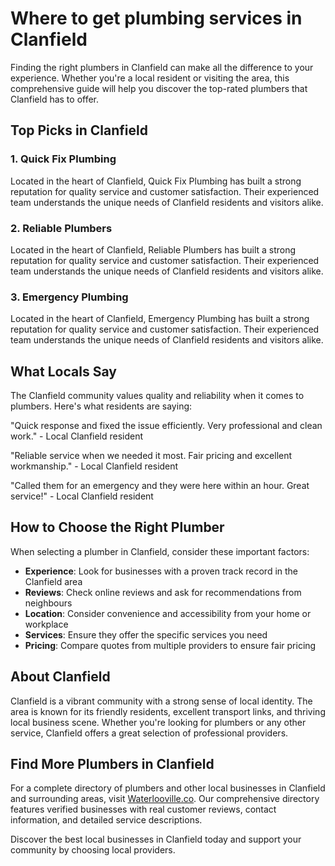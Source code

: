 # Where to get plumbing services in Clanfield

Finding the right plumbers in Clanfield can make all the difference to your experience. Whether you're a local resident or visiting the area, this comprehensive guide will help you discover the top-rated plumbers that Clanfield has to offer.

## Top Picks in Clanfield

### 1. Quick Fix Plumbing
Located in the heart of Clanfield, Quick Fix Plumbing has built a strong reputation for quality service and customer satisfaction. Their experienced team understands the unique needs of Clanfield residents and visitors alike.

### 2. Reliable Plumbers
Located in the heart of Clanfield, Reliable Plumbers has built a strong reputation for quality service and customer satisfaction. Their experienced team understands the unique needs of Clanfield residents and visitors alike.

### 3. Emergency Plumbing
Located in the heart of Clanfield, Emergency Plumbing has built a strong reputation for quality service and customer satisfaction. Their experienced team understands the unique needs of Clanfield residents and visitors alike.

## What Locals Say

The Clanfield community values quality and reliability when it comes to plumbers. Here's what residents are saying:

"Quick response and fixed the issue efficiently. Very professional and clean work." - Local Clanfield resident

"Reliable service when we needed it most. Fair pricing and excellent workmanship." - Local Clanfield resident

"Called them for an emergency and they were here within an hour. Great service!" - Local Clanfield resident

## How to Choose the Right Plumber

When selecting a plumber in Clanfield, consider these important factors:

- **Experience**: Look for businesses with a proven track record in the Clanfield area
- **Reviews**: Check online reviews and ask for recommendations from neighbours
- **Location**: Consider convenience and accessibility from your home or workplace
- **Services**: Ensure they offer the specific services you need
- **Pricing**: Compare quotes from multiple providers to ensure fair pricing

## About Clanfield

Clanfield is a vibrant community with a strong sense of local identity. The area is known for its friendly residents, excellent transport links, and thriving local business scene. Whether you're looking for plumbers or any other service, Clanfield offers a great selection of professional providers.

## Find More Plumbers in Clanfield

For a complete directory of plumbers and other local businesses in Clanfield and surrounding areas, visit [Waterlooville.co](https://waterlooville.co). Our comprehensive directory features verified businesses with real customer reviews, contact information, and detailed service descriptions.

Discover the best local businesses in Clanfield today and support your community by choosing local providers.

